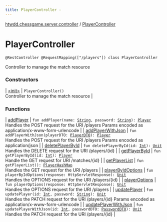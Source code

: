 ```yaml
---
title: PlayerController - 
---
```


[htwdd.chessgame.server.controller](../index.html) / [PlayerController](./index.html)

# PlayerController

`@RestController @RequestMapping(["/players"]) class PlayerController`

Controller to manage the match resource

### Constructors

| [&lt;init&gt;](-init-.html) | `PlayerController()`<br>Controller to manage the match resource |

### Functions

| [addPlayer](add-player.html) | `fun addPlayer(name: `[`String`](https://kotlinlang.org/api/latest/jvm/stdlib/kotlin/-string/index.html)`, password: `[`String`](https://kotlinlang.org/api/latest/jvm/stdlib/kotlin/-string/index.html)`): `[`Player`](../../htwdd.chessgame.server.model/-player/index.html)<br>Handles the POST request for the URI /players Params encoded as application/x-www-form-urlencode |
| [addPlayerWithJson](add-player-with-json.html) | `fun addPlayerWithJson(playerDTO: `[`PlayerDTO`](../../htwdd.chessgame.server.dto/-player-d-t-o/index.html)`): `[`Player`](../../htwdd.chessgame.server.model/-player/index.html)<br>Handles the POST request for the URI /players Params encoded as application/json |
| [deletePlayerById](delete-player-by-id.html) | `fun deletePlayerById(id: `[`Int`](https://kotlinlang.org/api/latest/jvm/stdlib/kotlin/-int/index.html)`): `[`Unit`](https://kotlinlang.org/api/latest/jvm/stdlib/kotlin/-unit/index.html)<br>Handles the DELETE request for the URI /players/{id} |
| [getPlayerById](get-player-by-id.html) | `fun getPlayerById(id: `[`Int`](https://kotlinlang.org/api/latest/jvm/stdlib/kotlin/-int/index.html)`): `[`Player`](../../htwdd.chessgame.server.model/-player/index.html)<br>Handle the GET request for URI /matches/{id} |
| [getPlayerList](get-player-list.html) | `fun getPlayerList(): `[`PlayerHashMap`](../../htwdd.chessgame.server.model/-player-hash-map/index.html)<br>Handles the GET request for the URI /players |
| [playerByIdOptions](player-by-id-options.html) | `fun playerByIdOptions(response: HttpServletResponse): `[`Unit`](https://kotlinlang.org/api/latest/jvm/stdlib/kotlin/-unit/index.html)<br>Handles the OPTIONS request for the URI /players/{id} |
| [playerOptions](player-options.html) | `fun playerOptions(response: HttpServletResponse): `[`Unit`](https://kotlinlang.org/api/latest/jvm/stdlib/kotlin/-unit/index.html)<br>Handles the OPTIONS request for the URI /players |
| [updatePlayer](update-player.html) | `fun updatePlayer(id: `[`Int`](https://kotlinlang.org/api/latest/jvm/stdlib/kotlin/-int/index.html)`, password: `[`String`](https://kotlinlang.org/api/latest/jvm/stdlib/kotlin/-string/index.html)`): `[`Unit`](https://kotlinlang.org/api/latest/jvm/stdlib/kotlin/-unit/index.html)<br>Handles the PATCH request for the URI /players/{id} Params encoded as application/x-www-form-urlencode |
| [updatePlayerWithJson](update-player-with-json.html) | `fun updatePlayerWithJson(id: `[`Int`](https://kotlinlang.org/api/latest/jvm/stdlib/kotlin/-int/index.html)`, passwordDTO: `[`PasswordDTO`](../../htwdd.chessgame.server.dto/-password-d-t-o/index.html)`): `[`Unit`](https://kotlinlang.org/api/latest/jvm/stdlib/kotlin/-unit/index.html)<br>Handles the PATCH request for the URI /players/{id} |

